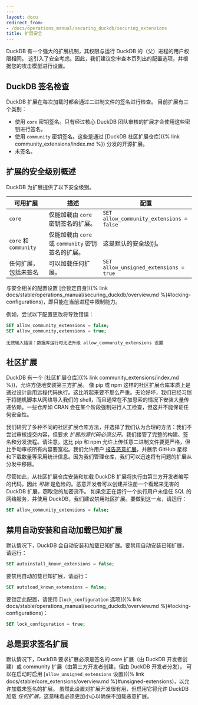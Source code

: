 ```yaml
---
---
layout: docu
redirect_from:
- /docs/operations_manual/securing_duckdb/securing_extensions
title: 扩展安全
---
```


DuckDB 有一个强大的扩展机制，其权限与运行 DuckDB 的（父）进程的用户权限相同。
这引入了安全考虑。因此，我们建议您审查本页列出的配置选项，并根据您的攻击模型进行设置。

## DuckDB 签名检查

DuckDB 扩展在每次加载时都会通过二进制文件的签名进行检查。
目前扩展有三个类别：

* 使用 `core` 密钥签名。只有经过核心 DuckDB 团队审核的扩展才会使用这些密钥进行签名。
* 使用 `community` 密钥签名。这些是通过 [DuckDB 社区扩展仓库]({% link community_extensions/index.md %}) 分发的开源扩展。
* 未签名。

## 扩展的安全级别概述

DuckDB 为扩展提供了以下安全级别。

| 可用扩展 | 描述 | 配置 |
|-----|---|---|
| `core` | 仅能加载由 `core` 密钥签名的扩展。 | `SET allow_community_extensions = false` |
| `core` 和 `community` | 仅能加载由 `core` 或 `community` 密钥签名的扩展。 | 这是默认的安全级别。 |
| 任何扩展，包括未签名 | 可以加载任何扩展。 | `SET allow_unsigned_extensions = true` |

与安全相关的配置设置 [会锁定自身]({% link docs/stable/operations_manual/securing_duckdb/overview.md %}#locking-configurations)，即只能在当前进程中限制能力。

例如，尝试以下配置更改将导致错误：

```sql
SET allow_community_extensions = false;
SET allow_community,extensions = true;
```

```console
无效输入错误：数据库运行时无法升级 allow_community_extensions 设置
```

## 社区扩展

DuckDB 有一个 [社区扩展仓库]({% link community_extensions/index.md %})，允许方便地安装第三方扩展。
像 pip 或 npm 这样的社区扩展仓库本质上是通过设计启用远程代码执行。这比听起来要不那么严重。无论好坏，我们已经习惯于将随机脚本从网络导入我们的 shell，而且通常在不加思索的情况下安装大量传递依赖。一些仓库如 CRAN 会在某个阶段强制进行人工检查，但这并不能保证任何安全性。

我们研究了多种不同的社区扩展仓库方法，并选择了我们认为合理的方法：我们不尝试审核提交内容，但要求 *扩展的源代码必须公开*。我们接管了完整的构建、签名和分发流程。请注意，这比 pip 和 npm 允许上传任意二进制文件要更严格，但比手动审核所有内容要宽松。我们允许用户 [报告恶意扩展](https://github.com/duckdb/community-extensions/security/advisories/new)，并展示 GitHub 星标和下载数量等采用统计信息。因为我们管理仓库，我们可以迅速将有问题的扩展从分发中移除。

尽管如此，从社区扩展仓库安装和加载 DuckDB 扩展将执行由第三方开发者编写的代码，因此 *可能* 是危险的。恶意开发者可以创建并注册一个看起来无害的 DuckDB 扩展，窃取您的加密货币。
如果您正在运行一个执行用户未信任 SQL 的网络服务，并使用 DuckDB，我们建议禁用社区扩展。要做到这一点，请运行：

```sql
SET allow_community_extensions = false;
```

## 禁用自动安装和自动加载已知扩展

默认情况下，DuckDB 会自动安装和加载已知扩展。要禁用自动安装已知扩展，请运行：

```sql
SET autoinstall_known_extensions = false;
```

要禁用自动加载已知扩展，请运行：

```sql
SET autoload_known_extensions = false;
```

要锁定此配置，请使用 [`lock_configuration` 选项]({% link docs/stable/operations_manual/securing_duckdb/overview.md %}#locking-configurations)：

```sql
SET lock_configuration = true;
```

## 总是要求签名扩展

默认情况下，DuckDB 要求扩展必须是签名的 core 扩展（由 DuckDB 开发者创建）或 community 扩展（由第三方开发者创建，但由 DuckDB 开发者分发）。
可以在启动时启用 [`allow_unsigned_extensions` 设置]({% link docs/stable/core_extensions/overview.md %}#unsigned-extensions)，以允许加载未签名的扩展。
虽然此设置对扩展开发很有用，但启用它将允许 DuckDB 加载 *任何扩展*，这意味着必须更加小心以确保不加载恶意扩展。